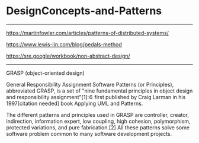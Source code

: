 # DesignConcepts-and-Patterns

********************************************************************************************************************************************************************************************************************************************************************************************************************************************************************************************************************************************************************************************************************

https://martinfowler.com/articles/patterns-of-distributed-systems/

https://www.lewis-lin.com/blog/pedals-method

https://sre.google/workbook/non-abstract-design/

********************************************************************************************************************************************************************************************************************************************************************************************************************************************************************************************************************************************************************************************************************



GRASP (object-oriented design)

General Responsibility Assignment Software Patterns (or Principles), abbreviated GRASP, is a set of "nine fundamental principles in object design and responsibility assignment"[1]: 6  first published by Craig Larman in his 1997[citation needed] book Applying UML and Patterns.

The different patterns and principles used in GRASP are controller, creator, indirection, information expert, low coupling, high cohesion, polymorphism, protected variations, and pure fabrication.[2] All these patterns solve some software problem common to many software development projects.
